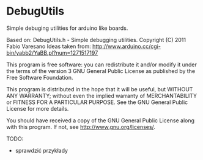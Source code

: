 # DebugUtils
Simple debuging utilities for arduino like boards.

Based on:
DebugUtils.h - Simple debugging utilities.
Copyright (C) 2011 Fabio Varesano <fabio at varesano dot net>
Ideas taken from:
http://www.arduino.cc/cgi-bin/yabb2/YaBB.pl?num=1271517197

This program is free software: you can redistribute it and/or modify
it under the terms of the version 3 GNU General Public License as
published by the Free Software Foundation.

This program is distributed in the hope that it will be useful,
but WITHOUT ANY WARRANTY; without even the implied warranty of
MERCHANTABILITY or FITNESS FOR A PARTICULAR PURPOSE.  See the
GNU General Public License for more details.

You should have received a copy of the GNU General Public License
along with this program.  If not, see <http://www.gnu.org/licenses/>.

TODO:
- sprawdzić przykłady